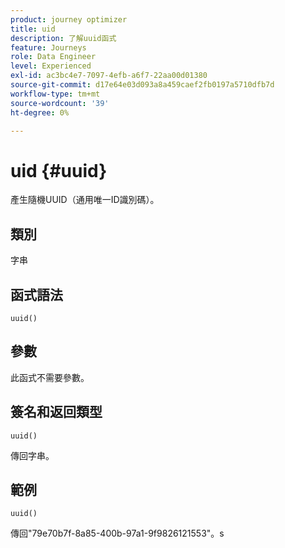 ```yaml
---
product: journey optimizer
title: uid
description: 了解uuid函式
feature: Journeys
role: Data Engineer
level: Experienced
exl-id: ac3bc4e7-7097-4efb-a6f7-22aa00d01380
source-git-commit: d17e64e03d093a8a459caef2fb0197a5710dfb7d
workflow-type: tm+mt
source-wordcount: '39'
ht-degree: 0%

---
```


# uid {#uuid}

產生隨機UUID（通用唯一ID識別碼）。

## 類別

字串

## 函式語法

`uuid()`

## 參數

此函式不需要參數。

## 簽名和返回類型

`uuid()`

傳回字串。

## 範例

`uuid()`

傳回&quot;79e70b7f-8a85-400b-97a1-9f9826121553&quot;。s
